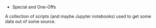 * Special and One-Offs

A collection of scripts (and maybe Jupyter notebooks) used to get some data out of some source.
